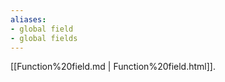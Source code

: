 ```yaml
---
aliases:
- global field
- global fields
---
```















[[Function%20field.md | Function%20field.html]].
